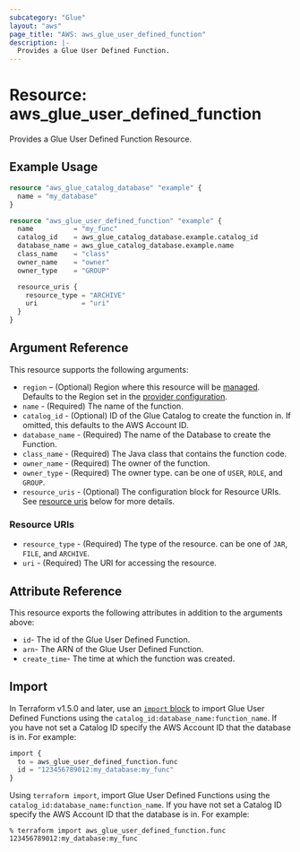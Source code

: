 ```yaml
---
subcategory: "Glue"
layout: "aws"
page_title: "AWS: aws_glue_user_defined_function"
description: |-
  Provides a Glue User Defined Function.
---
```


# Resource: aws_glue_user_defined_function

Provides a Glue User Defined Function Resource.

## Example Usage

```terraform
resource "aws_glue_catalog_database" "example" {
  name = "my_database"
}

resource "aws_glue_user_defined_function" "example" {
  name          = "my_func"
  catalog_id    = aws_glue_catalog_database.example.catalog_id
  database_name = aws_glue_catalog_database.example.name
  class_name    = "class"
  owner_name    = "owner"
  owner_type    = "GROUP"

  resource_uris {
    resource_type = "ARCHIVE"
    uri           = "uri"
  }
}
```

## Argument Reference

This resource supports the following arguments:

* `region` – (Optional) Region where this resource will be [managed](https://docs.aws.amazon.com/general/latest/gr/rande.html#regional-endpoints). Defaults to the Region set in the [provider configuration](https://registry.terraform.io/providers/hashicorp/aws/latest/docs#aws-configuration-reference).
* `name` - (Required) The name of the function.
* `catalog_id` - (Optional) ID of the Glue Catalog to create the function in. If omitted, this defaults to the AWS Account ID.
* `database_name` - (Required) The name of the Database to create the Function.
* `class_name` - (Required) The Java class that contains the function code.
* `owner_name` - (Required) The owner of the function.
* `owner_type` - (Required) The owner type. can be one of `USER`, `ROLE`, and `GROUP`.
* `resource_uris` - (Optional) The configuration block for Resource URIs. See [resource uris](#resource-uris) below for more details.

### Resource URIs

* `resource_type` - (Required) The type of the resource. can be one of `JAR`, `FILE`, and `ARCHIVE`.
* `uri` - (Required) The URI for accessing the resource.

## Attribute Reference

This resource exports the following attributes in addition to the arguments above:

* `id`- The id of the Glue User Defined Function.
* `arn`- The ARN of the Glue User Defined Function.
* `create_time`- The time at which the function was created.

## Import

In Terraform v1.5.0 and later, use an [`import` block](https://developer.hashicorp.com/terraform/language/import) to import Glue User Defined Functions using the `catalog_id:database_name:function_name`. If you have not set a Catalog ID specify the AWS Account ID that the database is in. For example:

```terraform
import {
  to = aws_glue_user_defined_function.func
  id = "123456789012:my_database:my_func"
}
```

Using `terraform import`, import Glue User Defined Functions using the `catalog_id:database_name:function_name`. If you have not set a Catalog ID specify the AWS Account ID that the database is in. For example:

```console
% terraform import aws_glue_user_defined_function.func 123456789012:my_database:my_func
```
